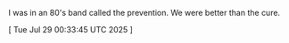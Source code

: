  
I was in an 80's band called the prevention. We were better than the cure.
 
[ 
Tue Jul 29 00:33:45 UTC 2025
 ]
